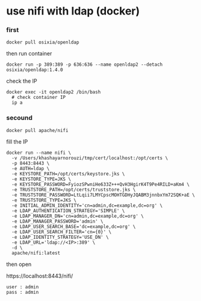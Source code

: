 # use nifi with ldap (docker)

### first

```
docker pull osixia/openldap
```
then run container
```
docker run -p 389:389 -p 636:636 --name openldap2 --detach osixia/openldap:1.4.0
```
check the IP
```
docker exec -it openldap2 /bin/bash
  # check container IP
  ip a
```
### secound 
```
docker pull apache/nifi
```
fill the IP 
```
docker run --name nifi \
  -v /Users/khashayarnorouzi/tmp/cert/localhost:/opt/certs \
  -p 8443:8443 \
  -e AUTH=ldap \
  -e KEYSTORE_PATH=/opt/certs/keystore.jks \
  -e KEYSTORE_TYPE=JKS \
  -e KEYSTORE_PASSWORD=FyiozSPwniHe633Z+++QvH3HgirK4T9Pe4RILD+aKm4 \
  -e TRUSTSTORE_PATH=/opt/certs/truststore.jks \
  -e TRUSTSTORE_PASSWORD=LtLqii7LMYCpscMOHTGDHyJQABM3jnnbxYm72SQK+aE \
  -e TRUSTSTORE_TYPE=JKS \
  -e INITIAL_ADMIN_IDENTITY='cn=admin,dc=example,dc=org' \
  -e LDAP_AUTHENTICATION_STRATEGY='SIMPLE' \
  -e LDAP_MANAGER_DN='cn=admin,dc=example,dc=org' \
  -e LDAP_MANAGER_PASSWORD='admin' \
  -e LDAP_USER_SEARCH_BASE='dc=example,dc=org' \
  -e LDAP_USER_SEARCH_FILTER='cn={0}' \
  -e LDAP_IDENTITY_STRATEGY='USE_DN' \
  -e LDAP_URL='ldap://<IP>:389' \
  -d \
  apache/nifi:latest 
```

then open 

https://localhost:8443/nifi/

```
user : admin
pass : admin
```


